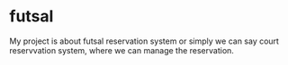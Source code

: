 # futsal
My project is about futsal reservation system or simply we can say court reservvation system, where we can manage the reservation.
